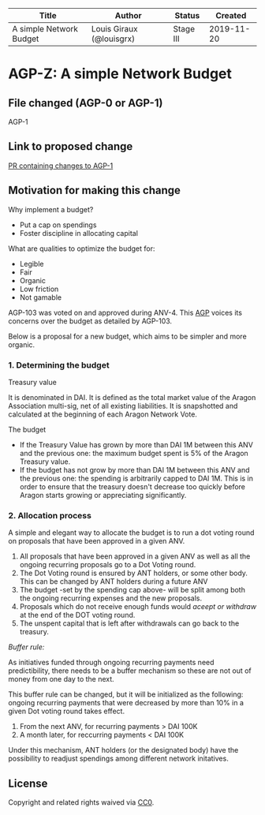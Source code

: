 | Title                   | Author                 | Status    | Created    |
|-------------------------|------------------------|-----------|------------|
| A simple Network Budget | Louis Giraux (@louisgrx) | Stage III | 2019-11-20 |


# AGP-Z: A simple Network Budget

## File changed (AGP-0 or AGP-1)
AGP-1

## Link to proposed change

[PR containing changes to AGP-1](https://github.com/aragon/AGPs/pull/149/files?short_path=618aa76#diff-618aa76b7b989ee736b05e779fd24b83)

## Motivation for making this change

Why implement a budget?

- Put a cap on spendings
- Foster discipline in allocating capital

What are qualities to optimize the budget for:

- Legible
- Fair
- Organic
- Low friction
- Not gamable

AGP-103 was voted on and approved during ANV-4. This [AGP](https://github.com/aragon/AGPs/pull/148/files) voices its concerns over the budget as detailed by AGP-103.

Below is a proposal for a new budget, which aims to be simpler and more organic. 

### 1. Determining the budget

Treasury value

It is denominated in DAI. It is defined as the total market value of the Aragon Association multi-sig, net of all existing liabilities. It is snapshotted and calculated at the beginning of each Aragon Network Vote.

The budget

- If the Treasury Value has grown by more than DAI 1M between this ANV and the previous one: the maximum budget spent is 5% of the Aragon Treasury value.
- If the budget has not grow by more than DAI 1M between this ANV and the previous one: the spending is arbitrarily capped to DAI 1M. This is in order to ensure that the treasury doesn't decrease too quickly before Aragon starts growing or appreciating significantly.

### 2.  Allocation process

A simple and elegant way to allocate the budget is to run a dot voting round on proposals that have been approved in a given ANV.

1. All proposals that have been approved in a given ANV as well as all the ongoing recurring proposals go to a Dot Voting round. 
2. The Dot Voting round is ensured by ANT holders, or some other body. This can be changed by ANT holders during a future ANV 
3. The budget -set by the spending cap above- will be split among both the ongoing recurring expenses and the new proposals. 
4. Proposals which do not receive enough funds would *aceept or withdraw* at the end of the DOT voting round. 
5. The unspent capital that is left after withdrawals can go back to the treasury. 

*Buffer rule:*

As initiatives funded through ongoing recurring payments need predictibility, there needs to be a buffer mechanism so these are not out of money from one day to the next. 

This buffer rule can be changed, but it will be initialized as the following: ongoing recurring payments that were decreased by more than 10% in a given Dot voting round takes effect.

1. From the next ANV, for recurring payments > DAI 100K 
2. A month later, for reccurring payments < DAI 100K

Under this mechanism, ANT holders (or the designated body) have the possibility to readjust spendings among different network initatives.

## License

Copyright and related rights waived via [CC0](https://creativecommons.org/publicdomain/zero/1.0/).
